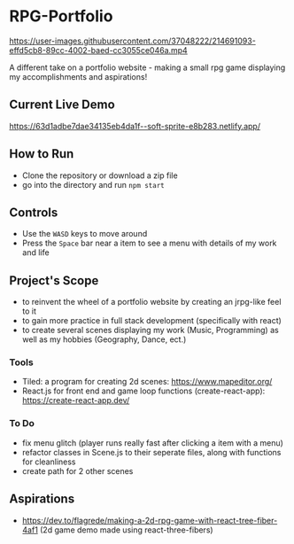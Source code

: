 # RPG-Portfolio

https://user-images.githubusercontent.com/37048222/214691093-effd5cb8-89cc-4002-baed-cc3055ce046a.mp4

A different take on a portfolio website - making a small rpg game displaying my accomplishments and aspirations!

## Current Live Demo

https://63d1adbe7dae34135eb4da1f--soft-sprite-e8b283.netlify.app/

## How to Run

- Clone the repository or download a zip file
- go into the directory and run `npm start`

## Controls

- Use the `WASD` keys to move around
- Press the `Space` bar near a item to see a menu with details of my work and life

## Project's Scope

- to reinvent the wheel of a portfolio website by creating an jrpg-like feel to it
- to gain more practice in full stack development (specifically with react)
- to create several scenes displaying my work (Music, Programming) as well as my hobbies (Geography, Dance, ect.)

### Tools

- Tiled: a program for creating 2d scenes: https://www.mapeditor.org/
- React.js for front end and game loop functions (create-react-app): https://create-react-app.dev/

### To Do

- fix menu glitch (player runs really fast after clicking a item with a menu)
- refactor classes in Scene.js to their seperate files, along with functions for cleanliness
- create path for 2 other scenes

## Aspirations

- https://dev.to/flagrede/making-a-2d-rpg-game-with-react-tree-fiber-4af1 (2d game demo made using react-three-fibers)
